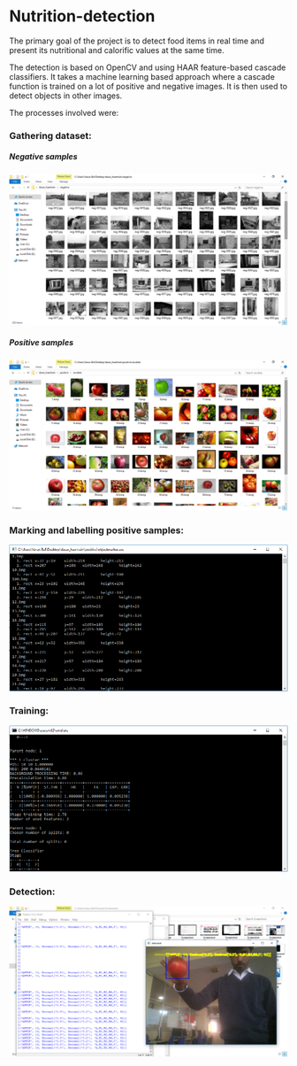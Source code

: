 # Nutrition-detection

The primary goal of the project is to detect food items in real time and
present its nutritional and calorific values at the same time.

The detection is based on OpenCV and using HAAR feature-based
cascade classifiers. It takes a machine learning based approach where a
cascade function is trained on a lot of positive and negative images. It is
then used to detect objects in other images.

The processes involved were:

### Gathering dataset:

##### Negative samples
![Image](Screenshots/negitive%20images.png?raw=true)

##### Positive samples
![Image](Screenshots/positive%20images.png?raw=true)

### Marking and labelling positive samples:
![Image](Screenshots/marking%20positive%20images.png?raw=true)

### Training:
![Image](Screenshots/training%20process.png?raw=true)

### Detection:
![Image](Screenshots/Detection.png?raw=true)